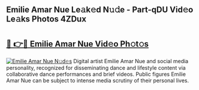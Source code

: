 ## Emilie Amar Nue Le𝚊k𝚎d N𝚞𝚍e - Part-qDU Vid𝚎o Le𝚊ks Photos 4ZDux

# <h2><a href="http://fb74c9c.evod.top/?m=Emilie+Amar+Nue">🔗 👉🔴 Emilie Amar Nue Vid𝚎o Ph𝚘t𝚘s</a></h2>

[![Emilie Amar Nue N𝚞d𝚎s](https://i.imgur.com/8V9OHl7.gif)](http://fb74c9c.evod.top/?m=Emilie+Amar+Nue)
Digital artist Emilie Amar Nue and social media personality, recognized for disseminating dance and lifestyle content via collaborative dance performances and brief videos. Public figures Emilie Amar Nue can be subject to intense media scrutiny of their personal lives. 
